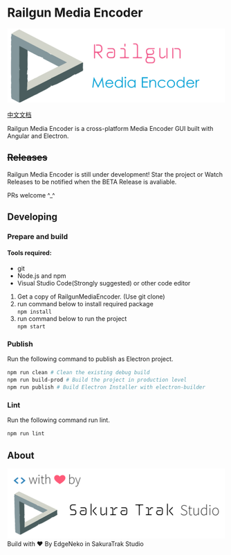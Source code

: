 # Railgun Media Encoder

![](doc/imgs/app.png)

[中文文档](doc/readme_zh.md)

Railgun Media Encoder is a cross-platform Media Encoder GUI built with Angular and Electron.

## <del>Releases</del>

Railgun Media Encoder is still under development! Star the project or Watch Releases to be notified when the BETA Release is avaliable.

PRs welcome ^_^

## Developing

### Prepare and build

#### Tools required:

* git
* Node.js and npm
* Visual Studio Code(Strongly suggested) or other code editor

1. Get a copy of RailgunMediaEncoder. (Use git clone)
2. run command below to install required package  
`npm install`
3. run command below to run the project  
`npm start`

### Publish

 Run the following command to publish as Electron project.
 ```sh
 npm run clean # Clean the existing debug build
 npm run build-prod # Build the project in production level
 npm run publish # Build Electron Installer with electron-builder
 ```

### Lint

Run the following command run lint.
```sh
npm run lint
```

## About
![](doc/imgs/studio.png)
Build with ❤ By EdgeNeko in SakuraTrak Studio
